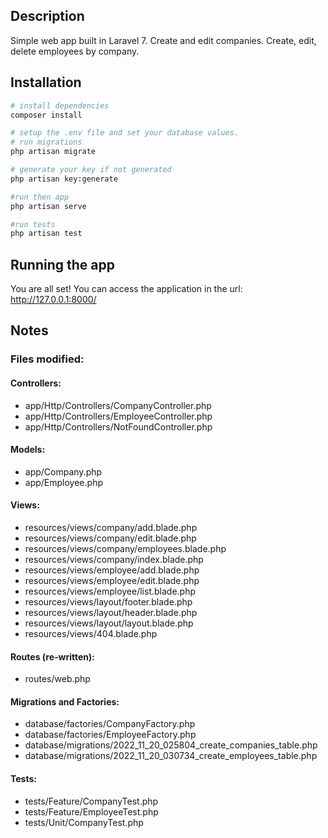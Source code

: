 ## Description
Simple web app built in Laravel 7. Create and edit companies. Create, edit, delete employees by company.

## Installation

```bash
# install dependencies
composer install

# setup the .env file and set your database values.
# run migrations
php artisan migrate

# generate your key if not generated 
php artisan key:generate

#run then app
php artisan serve

#run tests
php artisan test
```

## Running the app

You are all set! You can access the application in the url:
http://127.0.0.1:8000/

## Notes
### Files modified:
#### Controllers:
- app/Http/Controllers/CompanyController.php
- app/Http/Controllers/EmployeeController.php
- app/Http/Controllers/NotFoundController.php

#### Models:
- app/Company.php
- app/Employee.php

#### Views:
- resources/views/company/add.blade.php
- resources/views/company/edit.blade.php
- resources/views/company/employees.blade.php
- resources/views/company/index.blade.php
- resources/views/employee/add.blade.php
- resources/views/employee/edit.blade.php
- resources/views/employee/list.blade.php
- resources/views/layout/footer.blade.php
- resources/views/layout/header.blade.php
- resources/views/layout/layout.blade.php
- resources/views/404.blade.php

#### Routes (re-written):
- routes/web.php

#### Migrations and Factories:
- database/factories/CompanyFactory.php
- database/factories/EmployeeFactory.php
- database/migrations/2022_11_20_025804_create_companies_table.php
- database/migrations/2022_11_20_030734_create_employees_table.php

#### Tests:
- tests/Feature/CompanyTest.php
- tests/Feature/EmployeeTest.php
- tests/Unit/CompanyTest.php